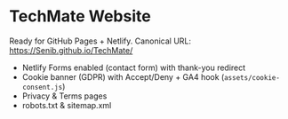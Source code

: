 # TechMate Website

Ready for GitHub Pages + Netlify. Canonical URL: https://Senib.github.io/TechMate/

- Netlify Forms enabled (contact form) with thank-you redirect
- Cookie banner (GDPR) with Accept/Deny + GA4 hook (`assets/cookie-consent.js`)
- Privacy & Terms pages
- robots.txt & sitemap.xml
